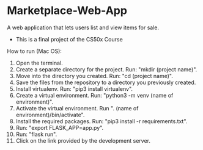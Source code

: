 # Marketplace-Web-App
A web application that lets users list and view items for sale.

* This is a final project of the CS50x Course

How to run (Mac OS):

1. Open the terminal.
2. Create a separate directory for the project. Run: "mkdir (project name)".
3. Move into the directory you created. Run: "cd (project name)".
4. Save the files from the repository to a directory you previously created.
5. Install virtualenv. Run: "pip3 install virtualenv".
6. Create a virtual environment. Run: "python3 -m venv (name of environment)".
7. Activate the virtual environment. Run ". (name of environment)/bin/activate".
8. Install the required packages. Run: "pip3 install -r requirements.txt".
9. Run: "export FLASK_APP=app.py".
10. Run: "flask run".
11. Click on the link provided by the development server.

